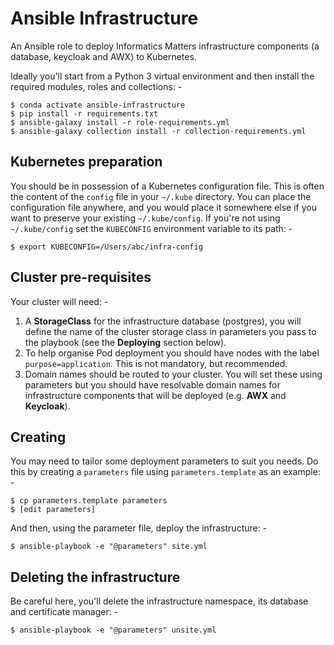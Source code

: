# Ansible Infrastructure
An Ansible role to deploy Informatics Matters infrastructure components
(a database, keycloak and AWX) to Kubernetes.

Ideally you'll start from a Python 3 virtual environment and then install
the required modules, roles and collections: -

    $ conda activate ansible-infrastructure
    $ pip install -r requirements.txt
    $ ansible-galaxy install -r role-requirements.yml
    $ ansible-galaxy collection install -r collection-requirements.yml

## Kubernetes preparation
You should be in possession of a Kubernetes configuration file. This is often
the content of the `config` file in your `~/.kube` directory. You can place the
configuration file anywhere, and you would place it somewhere else if you
want to preserve your existing `~/.kube/config`. If you're not using
`~/.kube/config` set the `KUBECONFIG` environment variable to its path: -

    $ export KUBECONFIG=/Users/abc/infra-config

## Cluster pre-requisites
Your cluster will need: -

1.  A **StorageClass** for the infrastructure database (postgres),
    you will define the name of the cluster storage class
    in parameters you pass to the playbook (see the **Deploying** section below).
1.  To help organise Pod deployment you should have nodes
    with the label `purpose=application`. This is not mandatory,
    but recommended.
1.  Domain names should be routed to your cluster. You will set these
    using parameters but you should have resolvable domain names
    for infrastructure components that will be deployed (e.g. **AWX** and
    **Keycloak**).
 
## Creating
You may need to tailor some deployment parameters to suit you needs.
Do this by creating a `parameters` file using `parameters.template`
as an example: -

    $ cp parameters.template parameters
    $ [edit parameters]

And then, using the parameter file, deploy the infrastructure: -

    $ ansible-playbook -e "@parameters" site.yml

## Deleting the infrastructure
Be careful here, you'll delete the infrastructure namespace, its database
and certificate manager: -

    $ ansible-playbook -e "@parameters" unsite.yml
